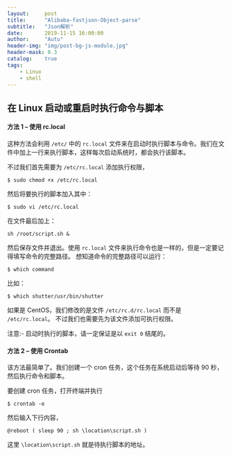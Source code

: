 ```yaml
---
layout:     post
title:      "Alibaba-fastjson-Object-parse"
subtitle:   "Json解析"
date:       2019-11-15 16:00:00
author:     "Autu"
header-img: "img/post-bg-js-module.jpg"
header-mask: 0.3
catalog:    true
tags:
    - Linux
    - shell
---
```

## 在 Linux 启动或重启时执行命令与脚本

#### 方法 1 – 使用 rc.local

这种方法会利用 `/etc/` 中的 `rc.local` 文件来在启动时执行脚本与命令。我们在文件中加上一行来执行脚本，这样每次启动系统时，都会执行该脚本。

不过我们首先需要为 `/etc/rc.local` 添加执行权限，

```shell
$ sudo chmod +x /etc/rc.local
```

然后将要执行的脚本加入其中：

```shell
$ sudo vi /etc/rc.local
```

在文件最后加上：

```shell
sh /root/script.sh &
```

然后保存文件并退出。使用 `rc.local` 文件来执行命令也是一样的，但是一定要记得填写命令的完整路径。 想知道命令的完整路径可以运行：

```shell
$ which command
```

比如：

```shell
$ which shutter/usr/bin/shutter
```

如果是 CentOS，我们修改的是文件 `/etc/rc.d/rc.local` 而不是 `/etc/rc.local`。 不过我们也需要先为该文件添加可执行权限。

注意:- 启动时执行的脚本，请一定保证是以 `exit 0` 结尾的。

#### 方法 2 – 使用 Crontab

该方法最简单了。我们创建一个 cron 任务，这个任务在系统启动后等待 90 秒，然后执行命令和脚本。

要创建 cron 任务，打开终端并执行

```shell
$ crontab -e
```

然后输入下行内容，

```shell
@reboot ( sleep 90 ; sh \location\script.sh )
```

这里 `\location\script.sh` 就是待执行脚本的地址。